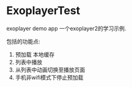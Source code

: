 # ExoplayerTest
exoplayer demo app
一个exoplayer2的学习示例.

包括的功能点:
1. 预加载 本地缓存
2. 列表中播放
3. 从列表中动画切换至播放页面
4. 手机非wifi模式下停止预加载

